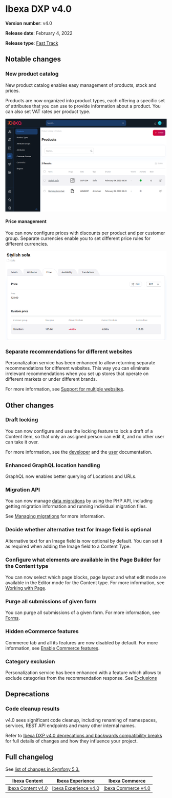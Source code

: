 # Ibexa DXP v4.0

**Version number**: v4.0

**Release date**: February 4, 2022

**Release type**: [Fast Track](../community_resources/release_process.md#release-process)

## Notable changes

### New product catalog

New product catalog enables easy management of products, stock and prices.

Products are now organized into product types, each offering a specific set of attributes
that you can use to provide information about a product.
You can also set VAT rates per product type.

![Product catalog](img/4.0_catalog.png)

#### Price management

You can now configure prices with discounts per product and per customer group.
Separate currencies enable you to set different price rules for different currencies.

![Price management](img/4.0_product_price.png "Managing prices in the new product catalog")

### Separate recommendations for different websites

Personalization service has been enhanced to allow returning separate recommendations 
for different websites. 
This way you can eliminate irrelevant recommendations when you set up stores that 
operate on different markets or under different brands.

For more information, see [Support for multiple websites](https://doc.ibexa.co/projects/userguide/en/latest/personalization/use_cases/#hosting-multiple-websites).

## Other changes

### Draft locking

You can now configure and use the locking feature to lock a draft of a Content item, 
so that only an assigned person can edit it, and no other user can take it over. 

For more information, see the [developer](../guide/workflow/workflow.md#draft-locking) and the [user](https://doc.ibexa.co/projects/userguide/en/master/publishing/editorial_workflow/#draft-locking) documentation.

### Enhanced GraphQL location handling

GraphQL now enables better querying of Locations and URLs.

### Migration API

You can now manage [data migrations](../guide/data_migration.md) by using the PHP API,
including getting migration information and running individual migration files.

See [Managing migrations](../api/public_php_api_managing_migrations.md) for more information.

### Decide whether alternative text for Image field is optional

Alternative text for an Image field is now optional by default. 
You can set it as required when adding the Image field to a Content Type.

### Configure what elements are available in the Page Builder for the Content type

You can now select which page blocks, page layout and what edit mode are available in the Editor mode for the Content type.
For more information, see [Working with Page](https://doc.ibexa.co/projects/userguide/en/latest/site_organization/working_with_page/#configure-blocks-display).

### Purge all submissions of given form

You can purge all submissions of a given form. 
For more information, see [Forms](../guide/form_builder/forms.md#form-submission-purging).

### Hidden eCommerce features

Commerce tab and all its features are now disabled by default.
For more information, see [Enable Commerce features](../guide/config_back_office.md/#enable-commerce-features).

### Category exclusion 

Personalization service has been enhanced with a feature which allows to exclude categories from the recommendation response.
See [Exclusions](https://doc.ibexa.co/projects/userguide/en/master/personalization/filters/#exclusions)

## Deprecations

### Code cleanup results

v4.0 sees significant code cleanup, including renaming of namespaces, services, REST API endpoints
and many other internal names.

Refer to [Ibexa DXP v4.0 deprecations and backwards compatibility breaks](ibexa_dxp_v4.0_deprecations.md)
for full details of changes and how they influence your project.

## Full changelog

See [list of changes in Symfony 5.3.](https://symfony.com/blog/symfony-5-3-3-released)

| Ibexa Content  | Ibexa Experience  | Ibexa Commerce |
|--------------|------------|------------|
| [Ibexa Content v4.0](https://github.com/ibexa/content/releases/tag/v4.0.0) | [Ibexa Experience v4.0](https://github.com/ibexa/experience/releases/tag/v4.0.0) | [Ibexa Commerce v4.0](https://github.com/ibexa/commerce/releases/tag/v4.0.0)
